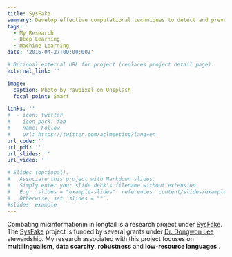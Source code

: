 ```yaml
---
title: SysFake
summary: Develop effective computational techniques to detect and prevent fake news.
tags:
  - My Research
  - Deep Learning
  - Machine Learning
date: '2016-04-27T00:00:00Z'

# Optional external URL for project (replaces project detail page).
external_link: ''

image:
  caption: Photo by rawpixel on Unsplash
  focal_point: Smart

links: ''
#  - icon: twitter
#    icon_pack: fab
#    name: Follow
#    url: https://twitter.com/aclmeeting?lang=en
url_code: ''
url_pdf: ''
url_slides: ''
url_video: ''

# Slides (optional).
#   Associate this project with Markdown slides.
#   Simply enter your slide deck's filename without extension.
#   E.g. `slides = "example-slides"` references `content/slides/example-slides.md`.
#   Otherwise, set `slides = ""`.
#slides: example
---
```


Combating misinformationin in longtail is a research project under [SysFake](https://sites.google.com/site/pikesysfake/home). The [SysFake](https://sites.google.com/site/pikesysfake/home) project is funded by several grants under [Dr. Dongwon Lee](https://pike.psu.edu/dongwon/) stewardship. My research associated with this project focuses on __multilingualism__, __data scarcity__, __robustness__ and __low-resource languages__ .

